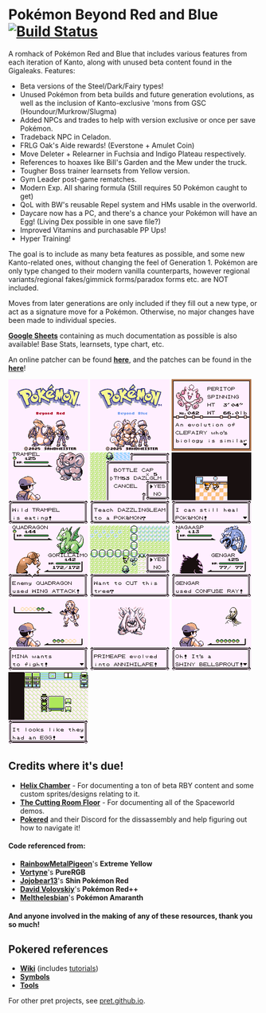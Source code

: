 # Pokémon Beyond Red and Blue [![Build Status][ci-badge]][ci]

A romhack of Pokémon Red and Blue that includes various features from each iteration of Kanto, along with unused beta content found in the Gigaleaks.
Features:
- Beta versions of the Steel/Dark/Fairy types!
- Unused Pokémon from beta builds and future generation evolutions, as well as the inclusion of Kanto-exclusive 'mons from GSC (Houndour/Murkrow/Slugma)
- Added NPCs and trades to help with version exclusive or once per save Pokémon.
- Tradeback NPC in Celadon.
- FRLG Oak's Aide rewards! (Everstone + Amulet Coin)
- Move Deleter + Relearner in Fuchsia and Indigo Plateau respectively.
- References to hoaxes like Bill's Garden and the Mew under the truck.
- Tougher Boss trainer learnsets from Yellow version.
- Gym Leader post-game rematches.
- Modern Exp. All sharing formula (Still requires 50 Pokémon caught to get)
- QoL with BW's reusable Repel system and HMs usable in the overworld.
- Daycare now has a PC, and there's a chance your Pokémon will have an Egg! (Living Dex possible in one save file?) 
- Improved Vitamins and purchasable PP Ups!
- Hyper Training!


The goal is to include as many beta features as possible, and some new Kanto-related ones, without changing the feel of Generation 1.
Pokémon are only type changed to their modern vanilla counterparts, however regional variants/regional fakes/gimmick forms/paradox forms etc. are NOT included.

Moves from later generations are only included if they fill out a new type, or act as a signature move for a Pokémon. Otherwise, no major changes have been made to individual species.

[**Google Sheets**](https://docs.google.com/spreadsheets/d/1M3bosRwThGeiIzk041AlRherJHYMNcCBpjoqek_yNrA/edit?usp=sharing) containing as much documentation as possible is also available! Base Stats, learnsets, type chart, etc.

An online patcher can be found [**here**](https://www.marcrobledo.com/RomPatcher.js/), and the patches can be found in the [**here**](https://github.com/Sandingo/beyondrb/releases/tag/release)!

![alt text](https://github.com/Sandingo/beyondrb/blob/master/screenshots/bgb00001.png) ![alt text](https://github.com/Sandingo/beyondrb/blob/master/screenshots/bgb00002.png) ![alt text](https://github.com/Sandingo/beyondrb/blob/master/screenshots/bgb00005.png) ![alt text](https://github.com/Sandingo/beyondrb/blob/master/screenshots/bgb00007.png) ![alt text](https://github.com/Sandingo/beyondrb/blob/master/screenshots/bgb00010.png) ![alt text](https://github.com/Sandingo/beyondrb/blob/master/screenshots/bgb00011.png) ![alt text](https://github.com/Sandingo/beyondrb/blob/master/screenshots/bgb00013.png) ![alt text](https://github.com/Sandingo/beyondrb/blob/master/screenshots/bgb00014.png) ![alt text](https://github.com/Sandingo/beyondrb/blob/master/screenshots/bgb00016.png) ![alt text](https://github.com/Sandingo/beyondrb/blob/master/screenshots/bgb00017.png) ![alt text](https://github.com/Sandingo/beyondrb/blob/master/screenshots/bgb00018.png) ![alt text](https://github.com/Sandingo/beyondrb/blob/master/screenshots/bgb00021.png) ![alt text](https://github.com/Sandingo/beyondrb/blob/master/screenshots/bgb00028.png)


## Credits where it's due!
- [**Helix Chamber**](https://helixchamber.com) - For documenting a ton of beta RBY content and some custom sprites/designs relating to it.
- [**The Cutting Room Floor**](https://tcrf.net/The_Cutting_Room_Floor/) - For documenting all of the Spaceworld demos.
- [**Pokered**](https://github.com/pret/pokered) and their Discord for the dissassembly and help figuring out how to navigate it!
#### Code referenced from:
- [**RainbowMetalPigeon**](https://github.com/RainbowMetalPigeon/ExtremeYellow)'s **Extreme Yellow**
- [**Vortyne**](https://github.com/Vortyne/pureRGB)'s **PureRGB**
- [**Jojobear13**](https://github.com/jojobear13/shinpokered)'s **Shin Pokémon Red**
- [**David Volovskiy**](https://gitlab.com/devolov/rpp_v3_fork)'s **Pokémon Red++**
- [**Melthelesbian**](https://github.com/melthelesbian/poke-amaranth)'s **Pokémon Amaranth**
#### And anyone involved in the making of any of these resources, thank you so much!
  
## Pokered references

- [**Wiki**][wiki] (includes [tutorials][tutorials])
- [**Symbols**][symbols]
- [**Tools**][tools]

For other pret projects, see [pret.github.io](https://pret.github.io/).

[wiki]: https://github.com/pret/pokered/wiki
[tutorials]: https://github.com/pret/pokered/wiki/Tutorials
[symbols]: https://github.com/pret/pokered/tree/symbols
[tools]: https://github.com/pret/gb-asm-tools
[ci]: https://github.com/pret/pokered/actions
[ci-badge]: https://github.com/pret/pokered/actions/workflows/main.yml/badge.svg
